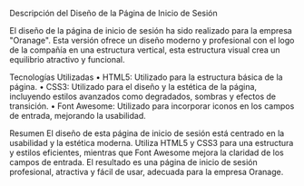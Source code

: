 Descripción del Diseño de la Página de
 Inicio de Sesión

 

El diseño de la página de inicio de sesión ha sido realizado para la empresa "Oranage". Esta versión ofrece un diseño moderno
y profesional con el logo de la compañía en una estructura vertical, esta estructura visual crea un equilibrio atractivo 
y funcional.

Tecnologías Utilizadas
•	HTML5: Utilizado para la estructura básica de la página.
•	CSS3: Utilizado para el diseño y la estética de la página, incluyendo estilos avanzados como degradados, 
sombras y efectos de transición.
•	Font Awesome: Utilizado para incorporar iconos en los campos de entrada, mejorando la usabilidad.

Resumen
El diseño de esta página de inicio de sesión está centrado en la usabilidad y la estética moderna. Utiliza HTML5 y CSS3 para
una estructura y estilos eficientes, mientras que Font Awesome mejora la claridad de los campos de entrada.
El resultado es una página de inicio de sesión profesional, atractiva y fácil de usar, adecuada para la empresa Oranage.






